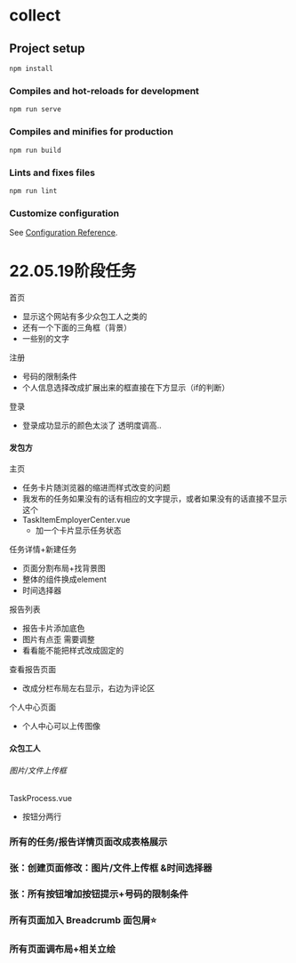 # collect

## Project setup
```
npm install
```

### Compiles and hot-reloads for development
```
npm run serve
```

### Compiles and minifies for production
```
npm run build
```

### Lints and fixes files
```
npm run lint
```

### Customize configuration
See [Configuration Reference](https://cli.vuejs.org/config/).

# 22.05.19阶段任务
首页

- 显示这个网站有多少众包工人之类的
- 还有一个下面的三角框（背景）
- 一些别的文字

注册

- 号码的限制条件
- 个人信息选择改成扩展出来的框直接在下方显示（if的判断）

登录

- 登录成功显示的颜色太淡了 透明度调高..



#### 发包方

主页

- 任务卡片随浏览器的缩进而样式改变的问题
- 我发布的任务如果没有的话有相应的文字提示，或者如果没有的话直接不显示这个
- TaskItemEmployerCenter.vue
    - 加一个卡片显示任务状态

任务详情+新建任务

- 页面分割布局+找背景图
- 整体的组件换成element
- 时间选择器

报告列表

- 报告卡片添加底色
- 图片有点歪 需要调整
- 看看能不能把样式改成固定的

查看报告页面

- 改成分栏布局左右显示，右边为评论区

个人中心页面
- 个人中心可以上传图像

#### 众包工人

###### 图片/文件上传框

TaskProcess.vue

- 按钮分两行

### 所有的任务/报告详情页面改成表格展示

### 张：创建页面修改：图片/文件上传框 &时间选择器

### 张：所有按钮增加按钮提示+号码的限制条件

### 所有页面加入 Breadcrumb 面包屑⭐

### 所有页面调布局+相关立绘


